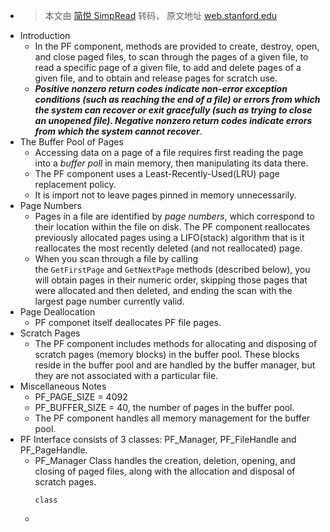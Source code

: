 - > 本文由 [简悦 SimpRead](http://ksria.com/simpread/) 转码， 原文地址 [web.stanford.edu](https://web.stanford.edu/class/cs346/2015/redbase-pf.html#interface)
- Introduction
	- In the PF component, methods are provided to create, destroy, open, and close paged files, to scan through the pages of a given file, to read a specific page of a given file, to add and delete pages of a given file, and to obtain and release pages for scratch use.
	- ***Positive nonzero return codes indicate non-error exception conditions (such as reaching the end of a file) or errors from which the system can recover or exit gracefully (such as trying to close an unopened file). Negative nonzero return codes indicate errors from which the system cannot recover***.
- The Buffer Pool of Pages
	- Accessing data on a page of a file requires first reading the page into a *buffer poll* in main memory, then manipulating its data there.
	- The PF component uses a Least-Recently-Used(LRU) page replacement policy.
	- It is import not to leave pages pinned in memory unnecessarily.
- Page Numbers
	- Pages in a file are identified by *page numbers*, which correspond to their location within the file on disk. The PF component reallocates previously allocated pages using a LIFO(stack) algorithm that is it reallocates the most recently deleted (and not reallocated) page.
	- When you scan through a file by calling the `GetFirstPage` and `GetNextPage` methods (described below), you will obtain pages in their numeric order, skipping those pages that were allocated and then deleted, and ending the scan with the largest page number currently valid.
- Page Deallocation
	- PF componet itself deallocates PF file pages.
- Scratch Pages
	- The PF component includes methods for allocating and disposing of scratch pages (memory blocks) in the buffer pool. These blocks reside in the buffer pool and are handled by the buffer manager, but they are not associated with a particular file.
- Miscellaneous Notes
	- PF_PAGE_SIZE = 4092
	- PF_BUFFER_SIZE = 40, the number of pages in the buffer pool.
	- The PF component handles all memory management for the buffer pool.
- PF Interface
  consists of 3 classes: PF_Manager, PF_FileHandle and PF_PageHandle.
	- PF_Manager Class
	  handles the creation, deletion, opening, and closing of paged files, along with the allocation and disposal of scratch pages.
	  ```
	  class 
	  ```
	-